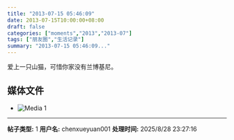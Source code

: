 ```yaml
---
title: "2013-07-15 05:46:09"
date: 2013-07-15T10:00:00+08:00
draft: false
categories: ["moments","2013","2013-07"]
tags: ["朋友圈","生活记录"]
summary: "2013-07-15 05:46:09..."
---
```


爱上一只山猫，可惜你家没有兰博基尼。

## 媒体文件

- ![Media 1](/Moments/photos/2013-07-15/201307150546090.jpg)

---

**帖子类型:** 1
**用户名:** chenxueyuan001
**处理时间:** 2025/8/28 23:27:16